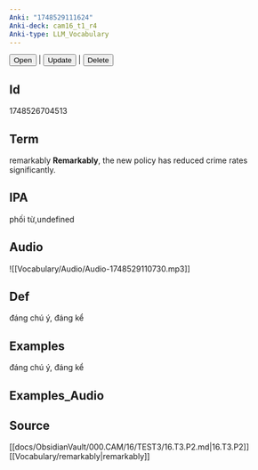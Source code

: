 ```yaml
---
Anki: "1748529111624"
Anki-deck: cam16_t1_r4
Anki-type: LLM_Vocabulary
---
```

<button class="anki-btn-open">Open</button> | <button class="anki-btn-update">Update</button> | <button class="anki-btn-delete">Delete</button>

## Id
 1748526704513
## Term
remarkably
 **Remarkably**, the new policy has reduced crime rates significantly.
## IPA
phối từ,undefined
## Audio
![[Vocabulary/Audio/Audio-1748529110730.mp3]]
## Def
đáng chú ý, đáng kể
## Examples
đáng chú ý, đáng kể
## Examples_Audio

## Source
 [[docs/ObsidianVault/000.CAM/16/TEST3/16.T3.P2.md|16.T3.P2]]
[[Vocabulary/remarkably|remarkably]]